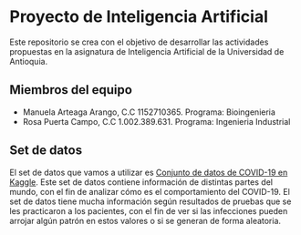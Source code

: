 # Proyecto de Inteligencia Artificial

Este repositorio se crea con el objetivo de desarrollar las actividades propuestas en la asignatura de Inteligencia Artificial de la Universidad de Antioquia.


## Miembros del equipo
- Manuela Arteaga Arango, C.C 1152710365. Programa: Bioingenieria
- Rosa Puerta Campo, C.C 1.002.389.631. Programa: Ingenieria Industrial
   
## Set de datos
El set de datos que vamos a utilizar es <a href="https://www.kaggle.com/datasets/georgesaavedra/covid19-dataset?resource=download">Conjunto de datos de COVID-19 en Kaggle</a>.
Este set de datos contiene información de distintas partes del mundo, con el fin de analizar cómo es el comportamiento del COVID-19.
El set de datos tiene mucha información según resultados de pruebas que se les practicaron a los pacientes, con el fin de ver si las infecciones
pueden arrojar algún patrón en estos valores o si se generan de forma aleatoria.


